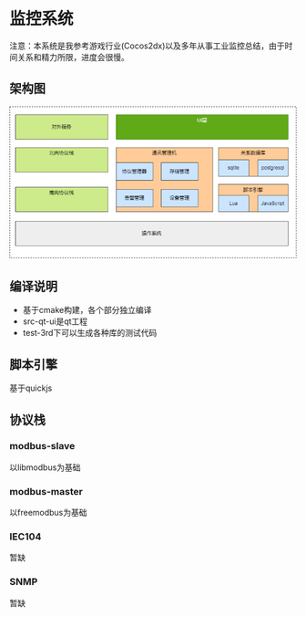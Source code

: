 # 监控系统
注意：本系统是我参考游戏行业(Cocos2dx)以及多年从事工业监控总结，由于时间关系和精力所限，进度会很慢。

## 架构图
![架构图](doc/architecture.png)


## 编译说明
- 基于cmake构建，各个部分独立编译
- src-qt-ui是qt工程
- test-3rd下可以生成各种库的测试代码

## 脚本引擎
基于quickjs

## 协议栈

### modbus-slave
以libmodbus为基础

### modbus-master
以freemodbus为基础

### IEC104
暂缺

### SNMP
暂缺